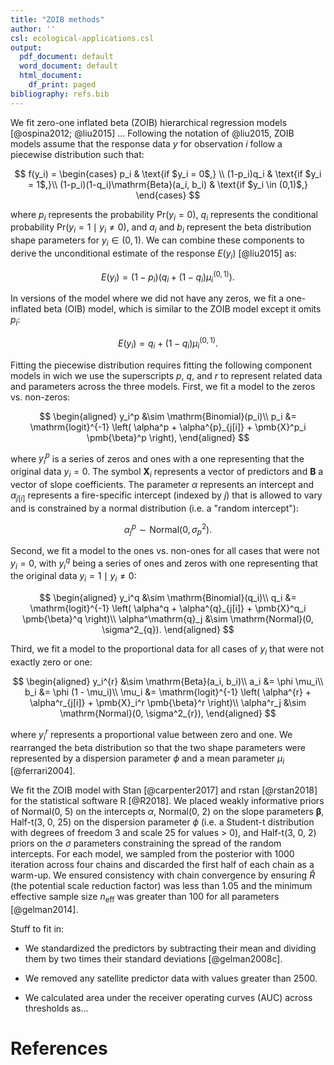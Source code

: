```yaml
---
title: "ZOIB methods"
author: ''
csl: ecological-applications.csl
output:
  pdf_document: default
  word_document: default
  html_document:
    df_print: paged
bibliography: refs.bib
---
```


We fit zero-one inflated beta (ZOIB) hierarchical regression models [@ospina2012; @liu2015] ... Following the notation of @liu2015, ZOIB models assume that the response data $y$ for observation $i$ follow a piecewise distribution such that:

$$
f(y_i) =
\begin{cases}
p_i  & \text{if $y_i = 0$,} \\
(1-p_i)q_i & \text{if $y_i = 1$,}\\
(1-p_i)(1-q_i)\mathrm{Beta}(a_i, b_i) & \text{if $y_i \in (0,1)$,}
\end{cases}
$$

where $p_i$ represents the probability $\mathrm{Pr}(y_i = 0)$, $q_i$ represents the conditional probability $\mathrm{Pr}(y_i = 1 \mid y_i \ne 0)$, and $a_i$ and $b_i$ represent the beta distribution shape parameters for $y_i \in (0, 1)$. We can combine these components to derive the unconditional estimate of the response $E(y_i)$ [@liu2015] as:

$$
E(y_i) = \left(1 - p_i \right) \left( q_i + \left( 1 - q_i \right) \mu_i^{(0,1)} \right).
$$

In versions of the model where we did not have any zeros, we fit a one-inflated beta (OIB) model, which is similar to the ZOIB model except it omits $p_i$:

$$
E(y_i) = q_i + \left( 1 - q_i \right) \mu_i^{(0,1)}.
$$

Fitting the piecewise distribution requires fitting the following component models in wich we use the superscripts $p$, $q$, and $r$ to represent related data and parameters across the three models. First, we fit a model to the zeros vs. non-zeros:

$$
\begin{aligned}
y_i^p &\sim \mathrm{Binomial}(p_i)\\
  p_i &= \mathrm{logit}^{-1} \left( \alpha^p + \alpha^{p}_{j[i]} + 
  \pmb{X}^p_i \pmb{\beta}^p \right),
\end{aligned}
$$

where $y_i^p$ is a series of zeros and ones with a one representing that the original data $y_i = 0$. The symbol $\pmb{X}_i$ represents a vector of predictors and $\pmb{B}$ a vector of slope coefficients. The parameter $\alpha$ represents an intercept and $\alpha_{j[i]}$ represents a fire-specific intercept (indexed by $j$) that is allowed to vary and is constrained by a normal distribution (i.e. a "random intercept"):

$$
\alpha^p_j \sim \mathrm{Normal}(0, \sigma^2_{p}).
$$

Second, we fit a model to the ones vs. non-ones for all cases that were not $y_i = 0$, with $y_i^q$ being a series of ones and zeros with one representing that the original data $y_i = 1 \mid y_i \ne 0$:

$$
\begin{aligned}
y_i^q &\sim \mathrm{Binomial}(q_i)\\
  q_i &= \mathrm{logit}^{-1} \left( \alpha^q + \alpha^{q}_{j[i]} + 
  \pmb{X}^q_i \pmb{\beta}^q \right)\\
  \alpha^\mathrm{q}_j &\sim \mathrm{Normal}(0, \sigma^2_{q}).
\end{aligned}
$$

Third, we fit a model to the proportional data for all cases of $y_i$ that were not exactly zero or one:

$$
\begin{aligned}
y_i^{r} &\sim \mathrm{Beta}(a_i, b_i)\\
a_i &= \phi \mu_i\\
b_i &= \phi (1 - \mu_i)\\
\mu_i &= \mathrm{logit}^{-1} \left( \alpha^{r} + 
  \alpha^r_{j[i]} + 
  \pmb{X}_i^r \pmb{\beta}^r \right)\\
\alpha^r_j &\sim \mathrm{Normal}(0, \sigma^2_{r}),
\end{aligned}
$$

where $y_i^{r}$ represents a proportional value between zero and one. We rearranged the beta distribution so that the two shape parameters were represented by a dispersion parameter $\phi$ and a mean parameter $\mu_i$ [@ferrari2004].

We fit the ZOIB model with Stan [@carpenter2017] and rstan [@rstan2018] for the statistical software R [@R2018]. We placed weakly informative priors of Normal(0, 5) on the intercepts $\alpha$, Normal(0, 2) on the slope parameters $\pmb{\beta}$, Half-t(3, 0, 25) on the dispersion parameter $\phi$ (i.e. a Student-t distribution with degrees of freedom 3 and scale 25 for values $>$ 0), and Half-t(3, 0, 2) priors on the $\sigma$ parameters constraining the spread of the random intercepts. For each model, we sampled from the posterior with 1000 iteration across four chains and discarded the first half of each chain as a warm-up. We ensured consistency with chain convergence by ensuring $\widehat{R}$ (the potential scale reduction factor) was less than $1.05$ and the minimum effective sample size $n_\mathrm{eff}$ was greater than $100$ for all parameters [@gelman2014].

Stuff to fit in:

- We standardized the predictors by subtracting their mean and dividing them by two times their standard deviations [@gelman2008c]. 

- We removed any satellite predictor data with values greater than 2500.

- We calculated area under the receiver operating curves (AUC) across thresholds as...

# References
